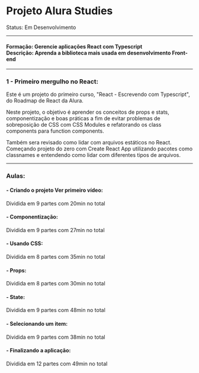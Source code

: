 # Projeto Alura Studies

<p>Status: Em Desenvolvimento</p>
<hr>

<h4>Formação: Gerencie aplicações React com Typescript 
<br>
Descrição: Aprenda a biblioteca mais usada em desenvolvimento Front-end
</h4>
<hr>
<h3> 1 - Primeiro mergulho no React:</h3>
<p>Este é um projeto do primeiro curso, "React - Escrevendo com Typescript", do Roadmap de React da Alura.</p>
<p>Neste projeto, o objetivo é aprender os conceitos de props e stats, componentização e boas práticas a fim de evitar problemas de sobreposição de CSS com CSS Modules e refatorando os class components para function components.</p>
<p>Também sera revisado como lidar com arquivos estáticos no React. Começando projeto do zero com Create React App utilizando pacotes como classnames e entendendo como lidar com diferentes tipos de arquivos.</p>

<hr>

<h3>Aulas:</h3>

<h4>- Criando o projeto Ver primeiro vídeo:</h4>
<p>Dividida em 9 partes com 20min no total</p>

<h4>- Componentização:</h4>
<p>Dividida em 9 partes com 27min no total</p>

<h4>- Usando CSS:</h4>
<p>Dividida em 8 partes com 35min no total</p>

<h4>- Props:</h4>
<p>Dividida em 8 partes com 30min no total</p>

<h4>- State:</h4>
<p>Dividida em 9 partes com 48min no total</p>

<h4>- Selecionando um item:</h4>
<p>Dividida em 9 partes com 38min no total</p>

<h4>- Finalizando a aplicação:</h4>
<p>Dividida em 12 partes com 49min no total</p>
